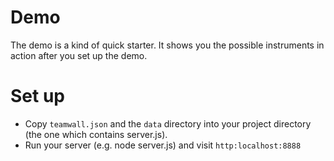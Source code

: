 # Demo

The demo is a kind of quick starter. It shows you the possible instruments in action after you set up the demo.

# Set up #

- Copy `teamwall.json` and the `data` directory into your project directory (the one which contains server.js).
- Run your server (e.g. node server.js) and visit `http:localhost:8888`